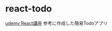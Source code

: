 # react-todo
[udemy React講座](https://www.udemy.com/course/modern_javascipt_react_beginner/)
参考に作成した簡易Todoアプリ
